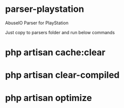 # parser-playstation
AbuseIO Parser for PlayStation

Just copy to parsers folder and run below commands

# php artisan cache:clear
# php artisan clear-compiled
# php artisan optimize
